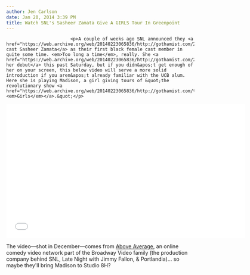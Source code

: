```yaml
---
author: Jen Carlson
date: Jan 20, 2014 3:39 PM
title: Watch SNL's Sasheer Zamata Give A GIRLS Tour In Greenpoint
---
```



                            
                            
                            
                            <p>A couple of weeks ago SNL announced they <a href="https://web.archive.org/web/20140223065836/http://gothamist.com/2014/01/06/snl_casts_black_female_cast_member.php">had cast Sasheer Zamata</a> as their first black female cast member in quite some time. <em>Too long a time</em>, really. She <a href="https://web.archive.org/web/20140223065836/http://gothamist.com/2014/01/19/videos_drake_impresses_doing_double.php">made her debut</a> this past Saturday, but if you didn&apos;t get enough of her on your screen, this below video will serve a more solid introduction if you aren&apos;t already familiar with the UCB alum. Here she is playing Madison, a girl giving tours of &quot;the revolutionary show <a href="https://web.archive.org/web/20140223065836/http://gothamist.com/tags/girls"><em>Girls</em></a>.&quot;</p>

<p><iframe width="640" height="360" src="//web.archive.org/web/20140223065836if_/http://www.youtube.com/embed/aBO-JNfKgjM" frameborder="0" allowfullscreen></iframe></p>

<p>The video&#x2014;shot in December&#x2014;comes from <a href="https://web.archive.org/web/20140223065836/http://www.aboveaverage.com/">Above Average</a>, an online comedy video network part of the Broadway Video family (the production company behind SNL, Late Night with Jimmy Fallon, &amp; Portlandia)... so maybe they&apos;ll bring Madison to Studio 8H?</p>
                            
                            
                            